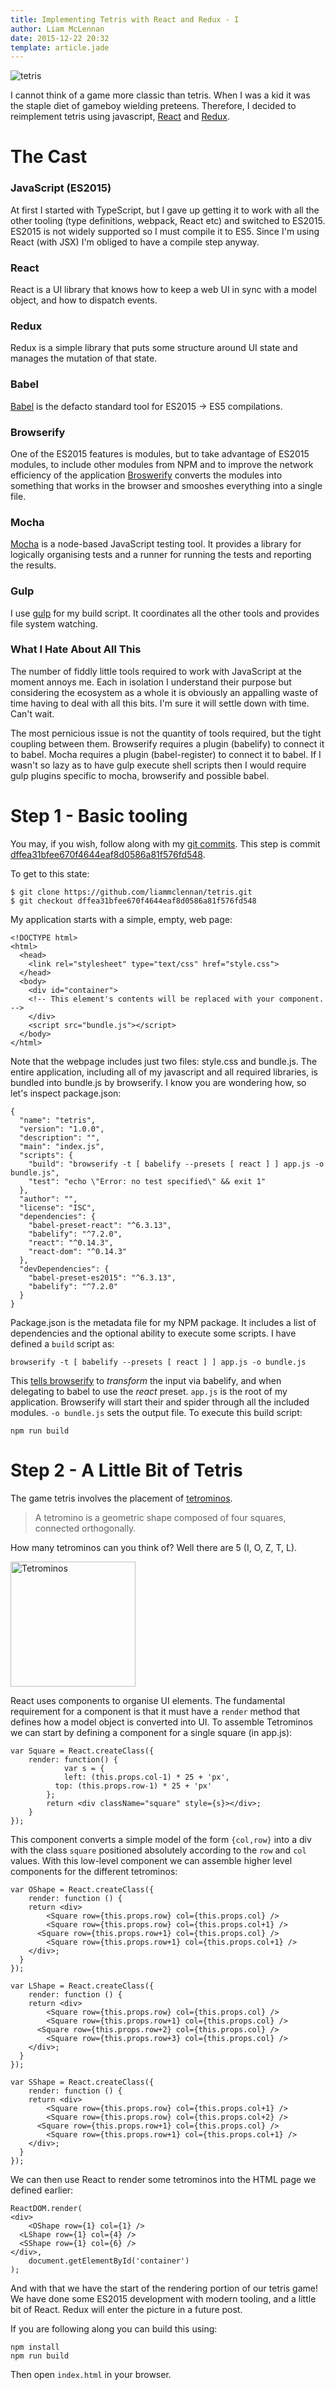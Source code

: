 ```yaml
---
title: Implementing Tetris with React and Redux - I
author: Liam McLennan
date: 2015-12-22 20:32
template: article.jade
---
```


<img src="tetris.jpg" alt="tetris" />

I cannot think of a game more classic than tetris. When I was a kid it was the staple diet of gameboy wielding preteens. Therefore, I decided to reimplement tetris using javascript, [React](https://facebook.github.io/react/) and [Redux](http://redux.js.org/).

The Cast
=======

### JavaScript (ES2015)

At first I started with TypeScript, but I gave up getting it to work with all the other tooling (type definitions, webpack, React etc) and switched to ES2015. ES2015 is not widely supported so I must compile it to ES5. Since I'm using React (with JSX) I'm obliged to have a compile step anyway.

### React

React is a UI library that knows how to keep a web UI in sync with a model object, and how to dispatch events.

### Redux

Redux is a simple library that puts some structure around UI state and manages the mutation of that state.

### Babel

[Babel](https://babeljs.io/) is the defacto standard tool for ES2015 -> ES5 compilations.

### Browserify

One of the ES2015 features is modules, but to take advantage of ES2015 modules, to include other modules from NPM and to improve the network efficiency of the application [Broswerify](http://browserify.org/) converts the modules into something that works in the browser and smooshes everything into a single file.

### Mocha

[Mocha](https://mochajs.org/) is a node-based JavaScript testing tool. It provides a library for logically organising tests and a runner for running the tests and reporting the results.

### Gulp

I use [gulp](http://gulpjs.com/) for my build script. It coordinates all the other tools and provides file system watching.

### What I Hate About All This

The number of fiddly little tools required to work with JavaScript at the moment annoys me. Each in isolation I understand their purpose but considering the ecosystem as a whole it is obviously an appalling waste of time having to deal with all this bits. I'm sure it will settle down with time. Can't wait.

The most pernicious issue is not the quantity of tools required, but the tight coupling between them. Browserify requires a plugin (babelify) to connect it to babel. Mocha requires a plugin (babel-register) to connect it to babel. If I wasn't so lazy as to have gulp execute shell scripts then I would require gulp plugins specific to mocha, browserify and possible babel.

Step 1 - Basic tooling
======================

You may, if you wish, follow along with my [git commits](https://github.com/liammclennan/tetris). This step is commit [dffea31bfee670f4644eaf8d0586a81f576fd548](https://github.com/liammclennan/tetris/commit/dffea31bfee670f4644eaf8d0586a81f576fd548).

To get to this state:

    $ git clone https://github.com/liammclennan/tetris.git
    $ git checkout dffea31bfee670f4644eaf8d0586a81f576fd548

My application starts with a simple, empty, web page:

```
<!DOCTYPE html>
<html>
  <head>
    <link rel="stylesheet" type="text/css" href="style.css">
  </head>
  <body>
    <div id="container">
    <!-- This element's contents will be replaced with your component. -->
    </div>
    <script src="bundle.js"></script>
  </body>
</html>
```

Note that the webpage includes just two files: style.css and bundle.js. The entire application, including all of my javascript and all required libraries, is bundled into bundle.js by browserify. I know you are wondering how, so let's inspect package.json:

```
{
  "name": "tetris",
  "version": "1.0.0",
  "description": "",
  "main": "index.js",
  "scripts": {
    "build": "browserify -t [ babelify --presets [ react ] ] app.js -o bundle.js",
    "test": "echo \"Error: no test specified\" && exit 1"
  },
  "author": "",
  "license": "ISC",
  "dependencies": {
    "babel-preset-react": "^6.3.13",
    "babelify": "^7.2.0",
    "react": "^0.14.3",
    "react-dom": "^0.14.3"
  },
  "devDependencies": {
    "babel-preset-es2015": "^6.3.13",
    "babelify": "^7.2.0"
  }
}
```

Package.json is the metadata file for my NPM package. It includes a list of dependencies and the optional ability to execute some scripts. I have defined a `build` script as:

    browserify -t [ babelify --presets [ react ] ] app.js -o bundle.js

This [tells browserify](https://github.com/substack/node-browserify#usage) to *transform* the input via babelify, and when delegating to babel to use the *react* preset. `app.js` is the root of my application. Browserify will start their and spider through all the included modules. `-o bundle.js` sets the output file. To execute this build script:

    npm run build

Step 2 - A Little Bit of Tetris
=====

The game tetris involves the placement of [tetrominos](https://en.wikipedia.org/wiki/Tetromino).
> A tetromino is a geometric shape composed of four squares, connected orthogonally.

How many tetrominos can you think of? Well there are 5 (I, O, Z, T, L).

<img src="tetrominos.png" alt="Tetrominos" style="width:200px"/>

React uses components to organise UI elements. The fundamental requirement for a component is that it must have a `render` method that defines how a model object is converted into UI. To assemble Tetrominos we can start by defining a component for a single square (in app.js):

```
var Square = React.createClass({
    render: function() {
    		var s = {
        	left: (this.props.col-1) * 25 + 'px',
          top: (this.props.row-1) * 25 + 'px'
        };
        return <div className="square" style={s}></div>;
    }
});
```

This component converts a simple model of the form `{col,row}` into a div with the class `square` positioned absolutely according to the `row` and `col` values. With this low-level component we can assemble higher level components for the different tetrominos:

```
var OShape = React.createClass({
	render: function () {
  	return <div>
    	<Square row={this.props.row} col={this.props.col} />
    	<Square row={this.props.row} col={this.props.col+1} />
      <Square row={this.props.row+1} col={this.props.col} />
  		<Square row={this.props.row+1} col={this.props.col+1} />
    </div>;
  }
});

var LShape = React.createClass({
	render: function () {
  	return <div>
    	<Square row={this.props.row} col={this.props.col} />
  		<Square row={this.props.row+1} col={this.props.col} />
      <Square row={this.props.row+2} col={this.props.col} />
  		<Square row={this.props.row+3} col={this.props.col} />
    </div>;
  }
});

var SShape = React.createClass({
	render: function () {
  	return <div>
    	<Square row={this.props.row} col={this.props.col+1} />
  		<Square row={this.props.row} col={this.props.col+2} />
      <Square row={this.props.row+1} col={this.props.col} />
  		<Square row={this.props.row+1} col={this.props.col+1} />
    </div>;
  }
});
```

We can then use React to render some tetrominos into the HTML page we defined earlier:

```
ReactDOM.render(
<div>
	<OShape row={1} col={1} />
  <LShape row={1} col={4} />
  <SShape row={1} col={6} />
</div>,
    document.getElementById('container')
);
```

And with that we have the start of the rendering portion of our tetris game! We have done some ES2015 development with modern tooling, and a little bit of React. Redux will enter the picture in a future post.

If you are following along you can build this using:

    npm install
    npm run build

Then open `index.html` in your browser.
